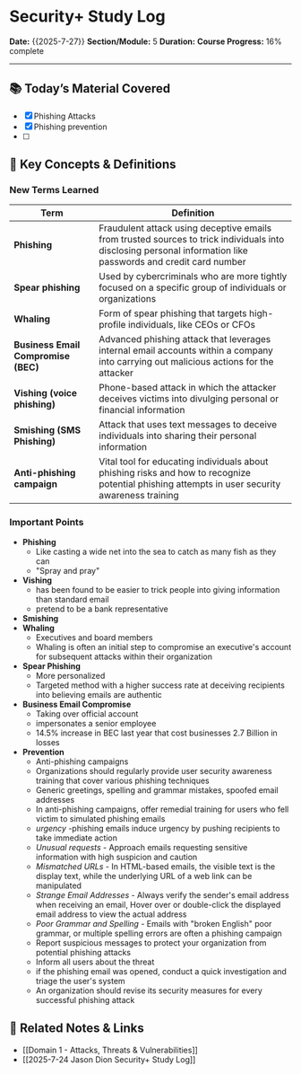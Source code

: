 # Security+ Study Log

**Date:** {{2025-7-27}}
**Section/Module:** 5
**Duration:**
**Course Progress:** 16% complete

-----

## 📚 Today’s Material Covered

- [x] Phishing Attacks
- [x] Phishing prevention
- [ ] 

## 🔑 Key Concepts & Definitions

### New Terms Learned

| Term                                | Definition                                                                                                                                                    |
| ----------------------------------- | ------------------------------------------------------------------------------------------------------------------------------------------------------------- |
| **Phishing**                        | Fraudulent attack using deceptive emails from trusted sources to trick individuals into disclosing personal information like passwords and credit card number |
| **Spear phishing**                  | Used by cybercriminals who are more tightly focused on a specific group of individuals or organizations                                                       |
| **Whaling**                         | Form of spear phishing that targets high-profile individuals, like CEOs or CFOs                                                                               |
| **Business Email Compromise (BEC)** | Advanced phishing attack that leverages internal email accounts within a company into carrying out malicious actions for the attacker                         |
| **Vishing (voice phishing)**        | Phone-based attack in which the attacker deceives victims into divulging personal or financial information                                                    |
| **Smishing (SMS Phishing)**         | Attack that uses text messages to deceive individuals into sharing their personal information                                                                 |
| **Anti-phishing campaign**          | Vital tool for educating individuals about phishing risks and how to recognize potential phishing attempts in user security awareness training                |

### Important Points

- **Phishing**
	- Like casting a wide net into the sea to catch as many fish as they can
	- "Spray and pray"
- **Vishing**
	- has been found to be easier to trick people into giving information than standard email
	- pretend to be a bank representative 
- **Smishing**
- **Whaling**
	- Executives and board members
	- Whaling is often an initial step to compromise an executive's account for subsequent attacks within their organization
- **Spear Phishing**
	- More personalized 
	- Targeted method with a higher success rate at deceiving recipients into believing emails are authentic
- **Business Email Compromise**
	- Taking over official account
	- impersonates a senior employee
	- 14.5% increase in BEC last year that cost businesses 2.7 Billion in losses
- **Prevention**
	- Anti-phishing campaigns
	- Organizations should regularly provide user security awareness training that cover various phishing techniques
	- Generic greetings, spelling and grammar mistakes, spoofed email addresses
	- In anti-phishing campaigns, offer remedial training for users who fell victim to simulated phishing emails
	- *urgency* -phishing emails induce urgency by pushing recipients to take immediate action
	- *Unusual requests* - Approach emails requesting sensitive information with high suspicion and caution
	- *Mismatched URLs* - In HTML-based emails, the visible text is the display text, while the underlying URL of a web link can be manipulated
	- *Strange Email Addresses* - Always verify the sender's email address when receiving an email, Hover over or double-click the displayed email address to view the actual address
	- *Poor Grammar and Spelling* - Emails with "broken English" poor grammar, or multiple spelling errors are often a phishing campaign
	- Report suspicious messages to protect your organization from potential phishing attacks
	- Inform all users about the threat
	- if the phishing email was opened, conduct a quick investigation and triage the user's system
	- An organization should revise its security measures for every successful phishing attack

## 🔗 Related Notes & Links

- [[Domain 1 - Attacks, Threats & Vulnerabilities]]
- [[2025-7-24 Jason Dion Security+ Study Log]]




